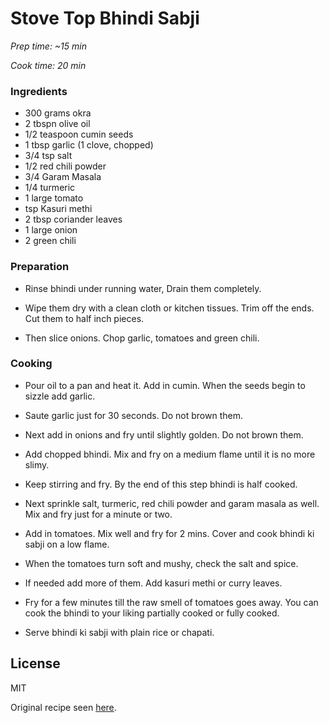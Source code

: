 # Stove Top Bhindi Sabji

*Prep time: ~15 min*

*Cook time: 20 min*

### Ingredients

 - 300 grams okra
 - 2 tbspn olive oil
 - 1/2 teaspoon cumin seeds
 - 1 tbsp garlic (1 clove, chopped)
 - 3/4 tsp salt
 - 1/2 red chili powder
 - 3/4 Garam Masala
 - 1/4 turmeric
 - 1 large tomato
 - tsp Kasuri methi
 - 2 tbsp coriander leaves
 - 1 large onion
 - 2 green chili

### Preparation

 - Rinse bhindi under running water, Drain them completely. 

 - Wipe them dry with a clean cloth or kitchen tissues. Trim off the ends. Cut them to half inch pieces.

 - Then slice onions. Chop garlic, tomatoes and green chili.

### Cooking

 - Pour oil to a pan and heat it. Add in cumin. When the seeds begin to sizzle add garlic. 

 - Saute garlic just for 30 seconds. Do not brown them.

 - Next add in onions and fry until slightly golden. Do not brown them.

 - Add chopped bhindi. Mix and fry on a medium flame until it is no more slimy.

 - Keep stirring and fry. By the end of this step bhindi is half cooked.

 - Next sprinkle salt, turmeric, red chili powder and garam masala as well. Mix and fry just for a minute or two.

 - Add in tomatoes. Mix well and fry for 2 mins. Cover and cook bhindi ki sabji on a low flame.

 - When the tomatoes turn soft and mushy, check the salt and spice.

 - If needed add more of them. Add kasuri methi or curry leaves.

 - Fry for a few minutes till the raw smell of tomatoes goes away. You can cook the bhindi to your liking partially cooked or fully cooked.

 - Serve bhindi ki sabji with plain rice or chapati.


License
----

MIT

Original recipe seen [here](https://www.indianhealthyrecipes.com/ladies-finger-curry-recipe-north-indian-bhindi-ki-sabzi/#wprm-recipe-container-39666).

